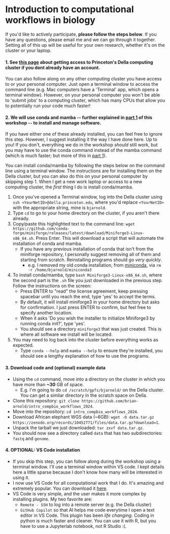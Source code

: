 # Introduction to computational workflows in biology

If you'd like to actively participate, **please follow the steps below**. If you have any questions, please email me and we can go through it together. Setting all of this up will be useful for your own research, whether it's on the cluster or your laptop.

#### 1. See [this page](https://researchcomputing.princeton.edu/systems/della) about getting access to Princeton's Della computing cluster if you dont already have an account.

You can also follow along on any other computing cluster you have access to or your personal computer. Just open a terminal window to access the command line (e.g. Mac computers have a 'Terminal' app, which opens a terminal window). However, on your personal computer you won't be able to 'submit jobs' to a computing cluster, which has many CPUs that allow you to potentially run your code much faster!

#### 2. **We will use conda and mamba -- further explained in [part 1](/part1_basics/) of this workshop -- to install and manage software**. 

If you have either one of these already installed, you can feel free to ignore this step. However, I suggest installing it the way I have done here. Up to you! If you don't, everything we do in the workshop *should* still work, but you may have to use the conda command instead of the mamba command (which is much faster; but more of this in [part 1](/part1_basics/)).

You can install conda/mamba by following the steps below on the command line using a terminal window. The instructions are for installing them on the Della cluster, but you can also do this on your personal computer by skipping step 1. When I get a new work laptop or access to a new computing cluster, the *first* thing I do is install conda/mamba.

1. Once you've opened a Terminal window, log into the Della cluster using `ssh <YourNetID>@della.princeton.edu`, where you'd replace `<YourNetID>` with the appropriate string, mine is `bjarnold`.
2. Type `cd` to go to your home directory on the cluster, if you aren't there already.
3. Copy/paste this highlighted text to the command line: `wget https://github.com/conda-forge/miniforge/releases/latest/download/Miniforge3-Linux-x86_64.sh`. Press Enter. This will download a script that will automate the installation of conda and mamba.
    - If you have any previous installation of conda that isn't from the miniforge repository, I personally suggest removing all of them and starting from scratch. Reinstalling programs should go *very quickly*.
        - e.g. I removed my old conda installation, from [miniconda](https://docs.conda.io/projects/miniconda/en/latest/), via `rm -r /home/bjarnold/miniconda3`
4. To install conda/mamba, type `bash Miniforge3-Linux-x86_64.sh`, where the second part is the `.sh` file you just downloaded in the previous step. Follow the instructions on the screen:
    - Press ENTER to "read" the license agreement, keep pressing spacebar until you reach the end, type 'yes' to accept the terms.
    - By default, it will install miniforge3 in your home directory but asks for confirmation. I just press ENTER to confirm, but feel free to specify another location.
    - When it asks 'Do you wish the installer to initialize Miniforge3 by running conda init?', type 'yes'.
    - You should see a directory `miniforge3` that was just created. This is where all software we install will be located.
5. You may need to log back into the cluster before everything works as expected.
    - Type `conda --help` and `mamba --help` to ensure they're installed, you should see a lengthy explanation of how to use the programs.

#### 3. Download code and (optional) example data

- Using the `cd` command, move into a directory on the cluster in which you have more than **~30** GB of space.
    - E.g. I'm going to do `cd /scratch/gpfs/bjarnold/` on the Della cluster. You can get a similar directory in the scratch space on Della.
- Clone this repository: `git clone https://github.com/brian-arnold/intro_compbio_workflows_2024`.
- Move into the repository: `cd intro_compbio_workflows_2024`.
- Download African elephant WGS data (~6GB): `wget -O data.tar.gz https://zenodo.org/records/10452771/files/data.tar.gz?download=1`.
- Unpack the tarball we just downloaded: `tar zxvf data.tar.gz`.
- You should now see a directory called `data` that has two subdirectories: `fastq` and `genome`.

#### 4. OPTIONAL: VS Code installation 
- If you skip this step, you can follow along during the workshop using a terminal window. I'll use a terminal window within VS code. I kept details here a little sparse because I don't know how many will be interested in using it.
- I now use VS Code for all computational work that I do. It's amazing and extremely popular. You can download it [here](https://code.visualstudio.com/download).
- VS Code is very simple, and the user makes it more complex by installing plugins. My two favorite are:
    - `Remote - SSH` to log into a remote server (e.g. the Della cluster)
    - `GitHub Copilot` so that AI helps me code everytime I open a text editor in VS Code. This plugin has been *life changing*. Coding in python is much faster and cleaner. You can use it with R, but you have to use a Jupyterlab notebook, not R Studio :(.
    

